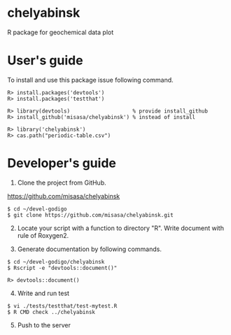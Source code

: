 # chelyabinsk
R package for geochemical data plot

# User's guide

To install and use this package issue following command.

    R> install.packages('devtools')
    R> install.packages('testthat')

    R> library(devtools)                    % provide install_github
    R> install_github('misasa/chelyabinsk') % instead of install

    R> library('chelyabinsk')
    R> cas.path("periodic-table.csv")

# Developer's guide

1. Clone the project from GitHub.

  https://github.com/misasa/chelyabinsk

```
$ cd ~/devel-godigo
$ git clone https://github.com/misasa/chelyabinsk.git
```

2. Locate your script with a function to directory "R".  Write
   document with rule of Roxygen2.

3. Generate documentation by following commands.

```
$ cd ~/devel-godigo/chelyabinsk
$ Rscript -e "devtools::document()"
```

```
R> devtools::document()
```

4. Write and run test

```
$ vi ./tests/testthat/test-mytest.R
$ R CMD check ../chelyabinsk
```

5. Push to the server
